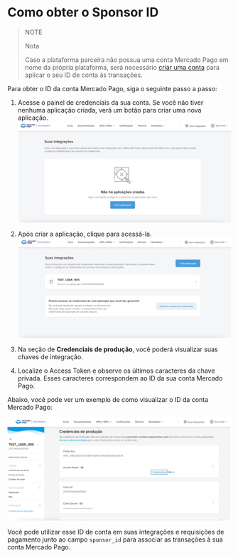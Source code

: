 # Como obter o Sponsor ID

> NOTE
>
> Nota
>
> Caso a plataforma parceira não possua uma conta Mercado Pago em nome da própria plataforma, será necessário [criar uma conta](https://www.mercadopago.com.br/registration-mp?mode=mp) para aplicar o seu ID de conta às transações.

Para obter o ID da conta Mercado Pago, siga o seguinte passo a passo:

1. Acesse o painel de credenciais da sua conta. Se você não tiver nenhuma aplicação criada, verá um botão para criar uma nova aplicação.
![Suas integrações](/images/integration-guide-for-partners/partners-guide-1.png)

2. Após criar a aplicação, clique para acessá-la.
![Aplicação criada](/images/integration-guide-for-partners/partners-guide-2.png)

3. Na seção de **Credenciais de produção**, você poderá visualizar suas chaves de integração.

4. Localize o Access Token e observe os últimos caracteres da chave privada. Esses caracteres correspondem ao ID da sua conta Mercado Pago.

Abaixo, você pode ver um exemplo de como visualizar o ID da conta Mercado Pago:

![ID da conta Mercado Pago](/images/integration-guide-for-partners/partners-guide-32.png)

Você pode utilizar esse ID de conta em suas integrações e requisições de pagamento junto ao campo `sponsor_id` para associar as transações à sua conta Mercado Pago.